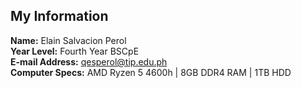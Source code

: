 ## My Information
**Name:** Elain Salvacion Perol\
**Year Level:** Fourth Year BSCpE\
**E-mail Address:** qesperol@tip.edu.ph\
**Computer Specs:** AMD Ryzen 5 4600h | 8GB DDR4 RAM | 1TB HDD
